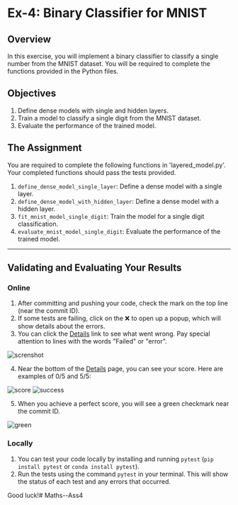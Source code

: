 # Ex-4: Binary Classifier for MNIST

## Overview
In this exercise, you will implement a binary classifier to classify a single number from the MNIST dataset. You will be required to complete the functions provided in the Python files.

## Objectives
1. Define dense models with single and hidden layers.
2. Train a model to classify a single digit from the MNIST dataset.
3. Evaluate the performance of the trained model.

## The Assignment
You are required to complete the following functions in 'layered_model.py'. Your completed functions should pass the tests provided.
1. `define_dense_model_single_layer`: Define a dense model with a single layer.
2. `define_dense_model_with_hidden_layer`: Define a dense model with a hidden layer.
3. `fit_mnist_model_single_digit`: Train the model for a single digit classification.
4. `evaluate_mnist_model_single_digit`: Evaluate the performance of the trained model.

---

## Validating and Evaluating Your Results

### Online
1. After committing and pushing your code, check the mark on the top line (near the commit ID).
2. If some tests are failing, click on the ❌ to open up a popup, which will show details about the errors.
3. You can click the [Details]() link to see what went wrong. Pay special attention to lines with the words "Failed" or "error".

![screnshot](images/details_screenshot.png)

4. Near the bottom of the [Details]() page, you can see your score. Here are examples of 0/5 and 5/5:

![score](images/score.png) ![success](images/success.png)

5. When you achieve a perfect score, you will see a green checkmark near the commit ID.

![green](images/green.png)

### Locally
1. You can test your code locally by installing and running `pytest` (`pip install pytest` or `conda install pytest`).
2. Run the tests using the command `pytest` in your terminal. This will show the status of each test and any errors that occurred.

Good luck!#   M a t h s - - A s s 4  
 